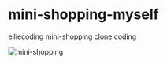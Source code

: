 # mini-shopping-myself
elliecoding mini-shopping clone coding

![mini-shopping](https://user-images.githubusercontent.com/59568523/120597461-0c878c80-c480-11eb-963c-0c6908453b3e.gif)

